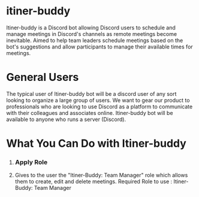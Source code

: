 # itiner-buddy
Itiner-buddy is a Discord bot allowing Discord users to schedule and manage meetings in Discord's channels as remote meetings become inevitable. Aimed to help team leaders schedule meetings based on the bot's suggestions and allow participants to manage their available times for meetings.

# General Users
The typical user of Itiner-buddy bot will be a discord user of any sort looking to organize a large group of users. We want to gear our product to professionals who are looking to use Discord as a platform to communicate with their colleagues and associates online. Itiner-buddy bot will be available to anyone who runs a server (Discord).

# What You Can Do with Itiner-buddy
1. <h3>Apply Role</h3>
  1. Gives to the user the "Itiner-Buddy: Team Manager" role which allows them to create, edit and delete meetings.
Required Role to use : Itiner-Buddy: Team Manager

